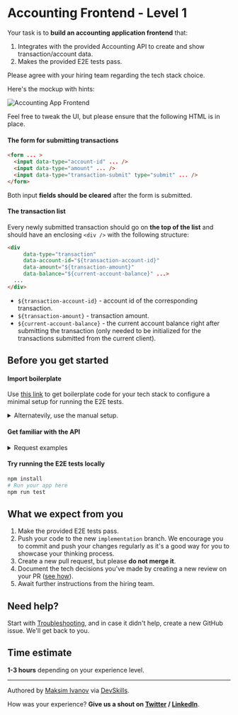 # Accounting Frontend - Level 1

Your task is to **build an accounting application frontend** that:

1. Integrates with the provided Accounting API to create and show transaction/account data.
2. Makes the provided E2E tests pass.

Please agree with your hiring team regarding the tech stack choice.

Here's the mockup with hints:

![Accounting App Frontend](https://user-images.githubusercontent.com/450319/139797772-4e4b2744-447c-411f-9b04-7028ba5e89a1.png)

Feel free to tweak the UI, but please ensure that the following HTML is in place.

#### The form for submitting transactions

```html
<form ... >
  <input data-type="account-id" ... />
  <input data-type="amount" ... />
  <input data-type="transaction-submit" type="submit" ... />
</form>
```

Both input **fields should be cleared** after the form is submitted.

#### The transaction list

Every newly submitted transaction should go on **the top of the list** and should have an enclosing `<div />` with the following structure:

```html
<div 
     data-type="transaction"
     data-account-id="${transaction-account-id}"
     data-amount="${transaction-amount}"
     data-balance="${current-account-balance}" ...>
  ...
</div>
```

- `${transaction-account-id}` - account id of the corresponding transaction.
- `${transaction-amount}` - transaction amount.
- `${current-account-balance}` - the current account balance right after submitting the transaction (only needed to be initialized for the transactions submitted from the current client).

## Before you get started

#### Import boilerplate

Use [this link](https://docs.devskills.co/collections/85-the-interview-process/articles/342-importing-challenge-boilerplate) to get boilerplate code for your tech stack to configure a minimal setup for running the E2E tests.

<details>
<summary>Alternatevily, use the manual setup.</summary>

1. Update the `baseUrl` (where your app will run) in [cypress.json](cypress.json).
2. Update the [`build`](package.json#L5) and [`start`](package.json#L6) scripts in [package.json](package.json) to respectively build and start your app.

</details>

#### Get familiar with the API

<details>
<summary>Request examples</summary>

##### Get historical transactions

```
GET https://infra.devskills.app/api/accounting/transactions
```

##### Create a new transaction

```
POST https://infra.devskills.app/api/accounting/transaction
Content-Type: application/json

{
  "account_id": "0afd02d3-6c59-46e7-b7bc-893c5e0b7ac2",
  "amount": 7
}
```

##### Get a transaction by id

```
GET https://infra.devskills.app/api/accounting/transactions/7c94635a-40a3-4c87-888a-42c3ce5b9750
```

##### Get an account by id

```
GET https://infra.devskills.app/api/accounting/accounts/0afd02d3-6c59-46e7-b7bc-893c5e0b7ac2
```

</details>

#### Try running the E2E tests locally

```bash
npm install
# Run your app here
npm run test
```

## What we expect from you

1. Make the provided E2E tests pass.
2. Push your code to the new `implementation` branch. We encourage you to commit and push your changes regularly as it's a good way for you to showcase your thinking process.
3. Create a new pull request, but please **do not merge it**.
4. Document the tech decisions you've made by creating a new review on your PR ([see how](https://www.loom.com/share/94ae305e7fbf45d592099ac9f40d4274)).
5. Await further instructions from the hiring team.

## Need help?

Start with [Troubleshooting](https://www.notion.so/Troubleshooting-d18bdb5d2ac341bb82b21f0ba8fb9546), and in case it didn't help, create a new GitHub issue. We'll get back to you.

## Time estimate

**1-3 hours** depending on your experience level.

---

Authored by [Maksim Ivanov](https://devskills.co/authors/maksim-ivanov) via [DevSkills](https://devskills.co).

How was your experience? **Give us a shout on [Twitter](https://twitter.com/DevSkillsHQ) / [LinkedIn](https://www.linkedin.com/company/devskills)**.
